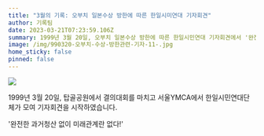 ```yaml
---
title: "3월의 기록: 오부치 일본수상 방한에 따른 한일시미연대 기자회견"
author: 기록팀
date: 2023-03-21T07:23:59.106Z
summary: 1999년 3월 20일, 오부치 일본수상 방한에 따른 한일시민연대 기자회견에서 '완전한 과거청산 없이 미래관계란 없다'를 외치다!
image: /img/990320-오부치-수상-방한관련-기자-11-.jpg
home_sticky: false
pinned: false
---
```

![](/img/990320-오부치-수상-방한관련-기자-11-.jpg)

1999년 3월 20일, 탑골공원에서 결의대회를 마치고 서울YMCA에서 한일시민연대단체가 모여 기자회견을 시작하였습니다.

'완전한 과거청산 없이 미래관계란 없다!'